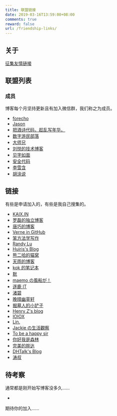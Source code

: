 ```yaml
---
title: 联盟链接
date: 2019-03-16T13:59:00+08:00
comments: true
reward: false
url: /friendship-links/
---
```


## 关于

[征集友情链接](/collect-friendship-links.html)

## 联盟列表

### 成员

博客每个月坚持更新且有加入微信群，我们称之为成员。

- [forecho](https://blog.forecho.com/)
- [Jason](https://atjason.com/)
- [把酒诗代码，趁乱写年华。](http://www.102no.com)
- [数字游民部落](https://jarodise.com/)
- [大师兄](https://dsx2016.com/)
- [刘悦的技术博客](https://v3u.cn/)
- [见字如面](https://hiwannz.com/)
- [安全代码](http://www.usmacd.com/)
- [李雪含](https://dajiayouxuan.com/)
- [胡涂说](https://hutusi.com/)

## 链接

有些是申请加入的，有些是我自己搜集的。

- [KAIX.IN](https://kaix.in/)
- [罗磊的独立博客](https://luolei.org/)
- [唐巧的博客](http://blog.devtang.com/)
- [Verne in GitHub](https://einverne.github.io/)
- [笨方法学写作](https://www.cnfeat.com/)
- [Randy Lu](https://lutaonan.com/)
- [Huiris's Blog](https://huiris.com/)
- [熊二哈的猫窝](https://www.wispx.cn/)
- [天雨的博客](https://blog.irain.in/)
- [kok 的笔记本](https://wocai.de/)
- [默](https://jasper-1024.github.io/)
- [maemo の風船が！](https://www.maemo.cc/)
- [逐鹿 IT](http://amonxu.com/)
- [渚碧](https://jubeny.com/)
- [晚晴幽草轩](https://www.jeffjade.com/)
- [掘墓人的小铲子](https://juemuren4449.com)
- [Henry Z's blog](https://changchen.me/)
- [IOIOX](https://www.ioiox.com/)
- [Lin.](https://www.mrlin93.com/)
- [Jackie の生活觀察](https://www.wangyurui.top/)
- [To be a happy sir](https://www.happysir.com/)
- [你好我是森林](https://chensenlin.cn/)
- [完美的胖达](https://wmdpd.com/)
- [DHTalk's Blog](https://zhangdinghao.cn/)
- [涛叔](https://taoshu.in/)

## 待考察

通常都是刚开始写博客没多久……

-

期待你的加入……
